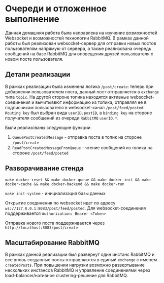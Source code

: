 # Очереди и отложенное выполнение  
Данная домашняя работа была направлена на изучение возможностей Websocket и возможностей технологии RabbitMQ. В рамках данной работы был реализован websocket-сервер для отправки новых постов пользователям напрямую от сервера, а также реализована очередь сообщений на базе RabbitMQ для оповещения друзей пользователя о новом посте пользователя.

## Детали реализации
В рамках реализации была изменена логика `/post/create`: теперь при добавлении пользователем поста, данный пост отправляется в `exchange` типа `topic`. На другой стороне топика находятся активные websocket-соединения и вычитыввют информацию из топика, отправляя ее в подписчикам пользователя в websocket-канал `/post/feed/posted`.
`Routing key` был выбран вида `userID.postID`, a `binding key` на стороне получателя сообщений из очереди `RabbitMQ` `userID.*`.

Были реализованы следующие функции:
1. `QueuePostCreatedMessage` - отправка поста в топик на стороне `/post/create`
2. `ReadPostCreatedMessageFromQueue` - чтение сообщений из топика на стороне `/post/feed/posted`

## Разворачивание стенда
```make docker-reset && make docker-queue && make docker-init && make docker-cache && make docker-backend && make docker-run```

```make init-system``` - инициализация базы данных

Открытие соединения по websocket идет по адресу `ws://127.0.0.1:8083/post/feed/posted`. Для websocket-соединения поддерживается `Authorization: Bearer <Token>`

Отправка нового поста поддерживается через `http://localhost:8083/post/create`

## Масштабирование RabbitMQ
В рамках данной реализации был развернут один инстанс RabbitMQ и все вновь созданные посты отправляются в единый `exchange` с именем `createdPosts`. При повышении нагрузки возможно развертывание нескольких инстансов RabbitMQ и управление соединениями через load-balancer/нативное clustering-решение для RabbitMQ.
